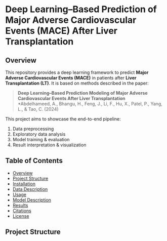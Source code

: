 # Deep Learning–Based Prediction of Major Adverse Cardiovascular Events (MACE) After Liver Transplantation


## Overview

This repository provides a deep learning framework to predict **Major Adverse Cardiovascular Events (MACE)** in patients after **Liver Transplantation (LT)**. It is based on methods described in the paper:

> **Deep Learning–Based Prediction Modeling of Major Adverse Cardiovascular Events After Liver Transplantation**  
> *Abdelhameed, A., Bhangu, H., Feng, J., Li, F., Hu, X., Patel, P., Yang, L., & Tao, C. (2024)

This project aims to showcase the end-to-end pipeline:
1. Data preprocessing  
2. Exploratory data analysis  
3. Model training & evaluation  
4. Result interpretation & visualization

## Table of Contents
- [Overview](#overview)
- [Project Structure](#project-structure)
- [Installation](#installation)
- [Data Description](#data-description)
- [Usage](#usage)
- [Model Description](#model-description)
- [Results](#results)
- [Citations](#citations)
- [License](#license)

## Project Structure


